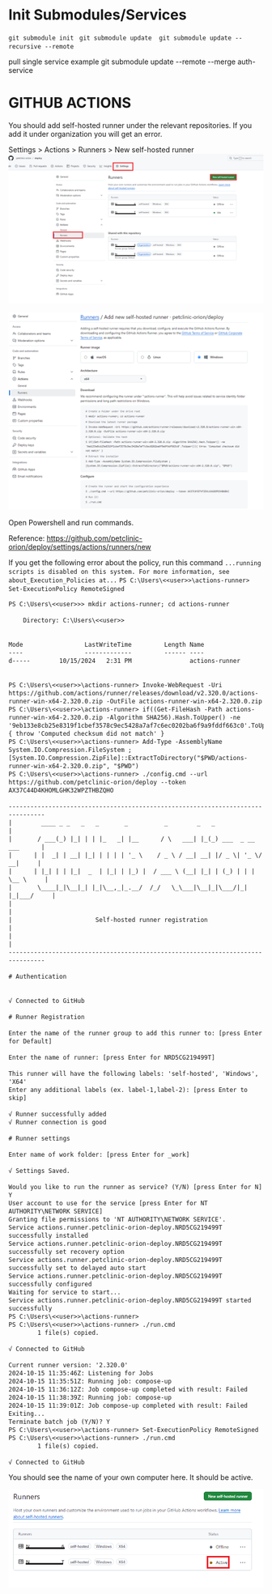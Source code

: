 # Init Submodules/Services 
`git submodule init `
`git submodule update 
git submodule update --recursive --remote` 

pull single service example git submodule update --remote --merge auth-service 

# GITHUB ACTIONS

You should add self-hosted runner under the relevant repositories. If you add it under organization you will get an error.

Settings > Actions > Runners > New self-hosted runner
![img_4.png](img_4.png)


![img_5.png](img_5.png)

Open Powershell and run commands. 

Reference: https://github.com/petclinic-orion/deploy/settings/actions/runners/new

If you get the following error about the policy, run this command
``...running scripts is disabled on this system. For more information, see about_Execution_Policies at...``
``PS C:\Users\<<user>>\actions-runner> Set-ExecutionPolicy RemoteSigned``



````
PS C:\Users\<<user>>> mkdir actions-runner; cd actions-runner                                                                

    Directory: C:\Users\<<user>>


Mode                 LastWriteTime         Length Name
----                 -------------         ------ ----
d-----        10/15/2024   2:31 PM                actions-runner


PS C:\Users\<<user>>\actions-runner> Invoke-WebRequest -Uri https://github.com/actions/runner/releases/download/v2.320.0/actions-runner-win-x64-2.320.0.zip -OutFile actions-runner-win-x64-2.320.0.zip
PS C:\Users\<<user>>\actions-runner> if((Get-FileHash -Path actions-runner-win-x64-2.320.0.zip -Algorithm SHA256).Hash.ToUpper() -ne '9eb133e8cb25e8319f1cbef3578c9ec5428a7af7c6ec0202ba6f9a9fddf663c0'.ToUpper()){ throw 'Computed checksum did not match' }
PS C:\Users\<<user>>\actions-runner> Add-Type -AssemblyName System.IO.Compression.FileSystem ; [System.IO.Compression.ZipFile]::ExtractToDirectory("$PWD/actions-runner-win-x64-2.320.0.zip", "$PWD")
PS C:\Users\<<user>>\actions-runner> ./config.cmd --url https://github.com/petclinic-orion/deploy --token AX37C44D4KHOMLGHK32WPZTHBZQHO

--------------------------------------------------------------------------------
|        ____ _ _   _   _       _          _        _   _                      |
|       / ___(_) |_| | | |_   _| |__      / \   ___| |_(_) ___  _ __  ___      |
|      | |  _| | __| |_| | | | | '_ \    / _ \ / __| __| |/ _ \| '_ \/ __|     |
|      | |_| | | |_|  _  | |_| | |_) |  / ___ \ (__| |_| | (_) | | | \__ \     |
|       \____|_|\__|_| |_|\__,_|_.__/  /_/   \_\___|\__|_|\___/|_| |_|___/     |
|                                                                              |
|                       Self-hosted runner registration                        |
|                                                                              |
--------------------------------------------------------------------------------

# Authentication


√ Connected to GitHub

# Runner Registration

Enter the name of the runner group to add this runner to: [press Enter for Default]

Enter the name of runner: [press Enter for NRD5CG219499T]

This runner will have the following labels: 'self-hosted', 'Windows', 'X64'
Enter any additional labels (ex. label-1,label-2): [press Enter to skip]

√ Runner successfully added
√ Runner connection is good

# Runner settings

Enter name of work folder: [press Enter for _work]

√ Settings Saved.

Would you like to run the runner as service? (Y/N) [press Enter for N] Y
User account to use for the service [press Enter for NT AUTHORITY\NETWORK SERVICE]
Granting file permissions to 'NT AUTHORITY\NETWORK SERVICE'.
Service actions.runner.petclinic-orion-deploy.NRD5CG219499T successfully installed
Service actions.runner.petclinic-orion-deploy.NRD5CG219499T successfully set recovery option
Service actions.runner.petclinic-orion-deploy.NRD5CG219499T successfully set to delayed auto start
Service actions.runner.petclinic-orion-deploy.NRD5CG219499T successfully configured
Waiting for service to start...
Service actions.runner.petclinic-orion-deploy.NRD5CG219499T started successfully
PS C:\Users\<<user>>\actions-runner>
PS C:\Users\<<user>>\actions-runner> ./run.cmd
        1 file(s) copied.

√ Connected to GitHub

Current runner version: '2.320.0'
2024-10-15 11:35:46Z: Listening for Jobs
2024-10-15 11:35:51Z: Running job: compose-up
2024-10-15 11:36:12Z: Job compose-up completed with result: Failed
2024-10-15 11:38:39Z: Running job: compose-up
2024-10-15 11:39:01Z: Job compose-up completed with result: Failed
Exiting...
Terminate batch job (Y/N)? Y
PS C:\Users\<<user>>\actions-runner> Set-ExecutionPolicy RemoteSigned
PS C:\Users\<<user>>\actions-runner> ./run.cmd
        1 file(s) copied.

√ Connected to GitHub

````

You should see the name of your own computer here. It should be active. 

![img_3.png](img_3.png)